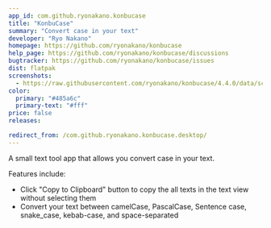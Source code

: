 ```yaml
---
app_id: com.github.ryonakano.konbucase
title: "KonbuCase"
summary: "Convert case in your text"
developer: "Ryo Nakano"
homepage: https://github.com/ryonakano/konbucase
help_page: https://github.com/ryonakano/konbucase/discussions
bugtracker: https://github.com/ryonakano/konbucase/issues
dist: flatpak
screenshots:
  - https://raw.githubusercontent.com/ryonakano/konbucase/4.4.0/data/screenshots/pantheon/screenshot-light.png
color:
  primary: "#485a6c"
  primary-text: "#fff"
price: false
releases:

redirect_from: /com.github.ryonakano.konbucase.desktop/
---
```


<p>
      A small text tool app that allows you convert case in your text.
    </p>
<p>Features include:</p>
<ul>
<li>Click "Copy to Clipboard" button to copy the all texts in the text view without selecting them</li>
<li>Convert your text between camelCase, PascalCase, Sentence case, snake_case, kebab-case, and space-separated</li>
</ul>